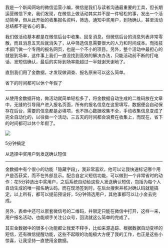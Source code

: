 我是一个新闻网站的微信运营小编，微信是我们与读者沟通最重要的工具，但长期运营微信下来，我们发现，在微信上做活动其实并不是一件轻松的事，发出一个活动简单，但从此开始的收集报名资料，筛选、通知中奖用户，到场确认，甚至活动总结都不是省心的事。

我们做活动基本都是在微信后台中收集、回复消息，但微信后台的消息列表非常零散，而且消息五天后就消失了，从中筛选信息需要很大的人力和时间成本。而找技术部门做一个专用的报名网页，也是一个不小的项目。另外，整个活动中最担心的就是到场率，这件事上我们一直没找到高效的解决办法，只能活动前不断的打电话、发短信确认，最后的实际到场率能超过一半就谢天谢地了。

直到我们用了金数据，才发现做调查、报名原来可以这么简单。

省下的时间都可以休个年假了

---

从使用金数据开始，做活动就简单轻松多了，将金数据自动生成的二维码放在文章中，无缝的引导用户进入报名页面，所有的报名信息在这里填写，数据便会自动保存在后台，需要的信息都是必填项，也不担心数据收集不全，手动收集信息变成了完全自动化的，以往做一个活动，三五天的时间都会浪费在收集上，而现在，省下的时间都可以休个年假了。

![](http://mmbiz.qpic.cn/mmbiz/3xSOlqCbovuNj5Rw78C8icCoh3MWnLUia286Im3mLUeuhBu9mEYZiajkvuxH4FlSzTjtCdz36GBlrXVdcemctaicXQ/640?wx_fmt=png&&wxfrom=5&wx_lazy=1)



5分钟搞定

从选择中奖用户到发送确认短信

---

金数据中有个很小的功能「隐藏字段」，我非常喜欢，他可以让我快速标记哪个用户是否获奖，而不在外部显示。配合自定义短信功能，可以做到一个非常省时的动作：花5分钟选出中奖用户，之后系统自动给这些人发送确认短信，包括为每个人自动生成的唯一报名确认码，而在现场签到时，在后台搜索并核对确认码就能搞定。以上所有，都可以提前预设好，5分钟筛选用户，其他事都可以让小金去完成。





另外，表单中还可以嵌套微信号的二维码，并限定只能在微信中打开，这样一来，用户报名活动，也能顺手关注公众号，回流就这么简单的完成了。

其实金数据中的很多小功能都让我爱不释手，比如来源追踪、根据数据自动变样的短信，还有微信提醒功能，这些不起眼的功能极大方便了我的工作，也正是这些小惊喜，让我坚持一直使用金数据。




